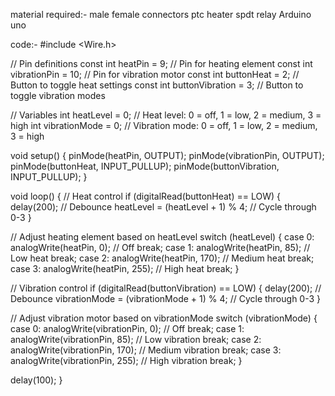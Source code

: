 material required:- male female connectors ptc heater spdt relay Arduino uno

code:- #include <Wire.h>

// Pin definitions const int heatPin = 9; // Pin for heating element const int vibrationPin = 10; // Pin for vibration motor const int buttonHeat = 2; // Button to toggle heat settings const int buttonVibration = 3; // Button to toggle vibration modes

// Variables int heatLevel = 0; // Heat level: 0 = off, 1 = low, 2 = medium, 3 = high int vibrationMode = 0; // Vibration mode: 0 = off, 1 = low, 2 = medium, 3 = high

void setup() { pinMode(heatPin, OUTPUT); pinMode(vibrationPin, OUTPUT); pinMode(buttonHeat, INPUT_PULLUP); pinMode(buttonVibration, INPUT_PULLUP); }

void loop() { // Heat control if (digitalRead(buttonHeat) == LOW) { delay(200); // Debounce heatLevel = (heatLevel + 1) % 4; // Cycle through 0-3 }

// Adjust heating element based on heatLevel switch (heatLevel) { case 0: analogWrite(heatPin, 0); // Off break; case 1: analogWrite(heatPin, 85); // Low heat break; case 2: analogWrite(heatPin, 170); // Medium heat break; case 3: analogWrite(heatPin, 255); // High heat break; }

// Vibration control if (digitalRead(buttonVibration) == LOW) { delay(200); // Debounce vibrationMode = (vibrationMode + 1) % 4; // Cycle through 0-3 }

// Adjust vibration motor based on vibrationMode switch (vibrationMode) { case 0: analogWrite(vibrationPin, 0); // Off break; case 1: analogWrite(vibrationPin, 85); // Low vibration break; case 2: analogWrite(vibrationPin, 170); // Medium vibration break; case 3: analogWrite(vibrationPin, 255); // High vibration break; }

delay(100); }
